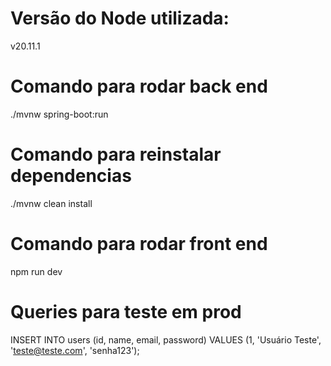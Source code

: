 # Versão do Node utilizada:
v20.11.1

# Comando para rodar back end
./mvnw spring-boot:run

# Comando para reinstalar dependencias
./mvnw clean install

# Comando para rodar front end
npm run dev

# Queries para teste em prod
INSERT INTO users (id, name, email, password) VALUES (1, 'Usuário Teste', 'teste@teste.com', 'senha123');